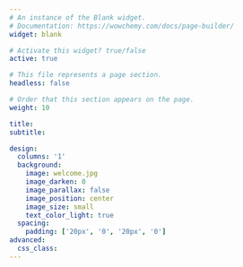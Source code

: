 ```yaml
---
# An instance of the Blank widget.
# Documentation: https://wowchemy.com/docs/page-builder/
widget: blank

# Activate this widget? true/false
active: true

# This file represents a page section.
headless: false

# Order that this section appears on the page.
weight: 10

title:
subtitle:

design:
  columns: '1'
  background:
    image: welcome.jpg
    image_darken: 0
    image_parallax: false
    image_position: center
    image_size: small
    text_color_light: true
  spacing:
    padding: ['20px', '0', '20px', '0']
advanced:
  css_class: 
---
```

